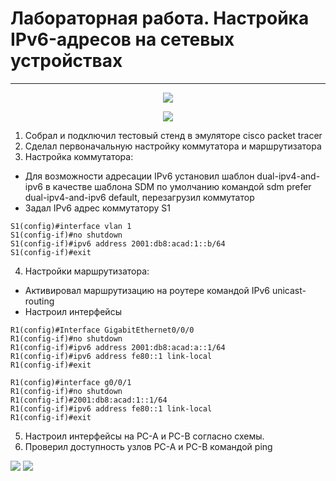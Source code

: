 # Лабораторная работа. Настройка IPv6-адресов на сетевых устройствах 
_ _ _

<p align="center">
<image src="https://github.com/LLlMEJIb87/OTUS-learning/blob/master/8.%20IPv6%20addressing/shema_seti.PNG">
</p>

<p align="center">
<image src="https://github.com/LLlMEJIb87/OTUS-learning/blob/master/8.%20IPv6%20addressing/tablica_adresacii.PNG">
</p>

1. Собрал и подключил тестовый стенд в эмуляторе cisco packet tracer
2. Сделал первоначальную настройку коммутатора и маршрутизатора
3. Настройка коммутатора:
- Для возможности адресации IPv6 установил шаблон dual-ipv4-and-ipv6 в качестве шаблона SDM по умолчанию командой sdm prefer dual-ipv4-and-ipv6 default, перезагрузил коммутатор
- Задал IPv6 адрес коммутатору S1
```
S1(config)#interface vlan 1
S1(config-if)#no shutdown
S1(config-if)#ipv6 address 2001:db8:acad:1::b/64
S1(config-if)#exit
```
4. Настройки маршрутизатора:
- Активировал маршрутизацию на роутере командой IPv6 unicast-routing
- Настроил интерфейсы
```
R1(config)#Interface GigabitEthernet0/0/0
R1(config-if)#no shutdown
R1(config-if)#ipv6 address 2001:db8:acad:a::1/64
R1(config-if)#ipv6 address fe80::1 link-local
R1(config-if)#exit
```
```
R1(config)#interface g0/0/1
R1(config-if)#no shutdown
R1(config-if)#2001:db8:acad:1::1/64
R1(config-if)#ipv6 address fe80::1 link-local
R1(config-if)#exit
```
5. Настроил  интерфейсы на PC-A и PC-B согласно схемы.
6. Проверил доступность узлов PC-A и PC-B командой ping
<image src="https://github.com/LLlMEJIb87/OTUS-learning/blob/master/8.%20IPv6%20addressing/ping_PC_A_to_B.PNG">
<image src="https://github.com/LLlMEJIb87/OTUS-learning/blob/master/8.%20IPv6%20addressing/ping_PC_B_to_A.PNG">